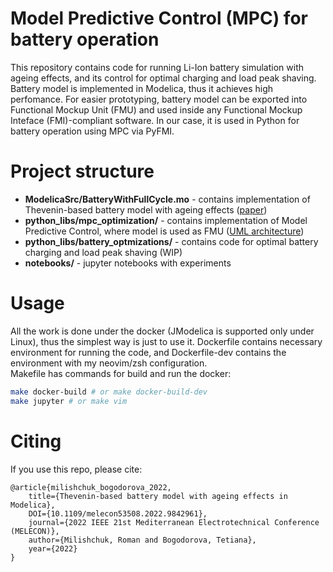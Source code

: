 # Model Predictive Control (MPC) for battery operation

This repository contains code for running Li-Ion battery simulation with ageing effects, and its control for optimal charging and load peak shaving.
Battery model is implemented in Modelica, thus it achieves high perfomance. 
For easier prototyping, battery model can be exported into Functional Mockup Unit (FMU) and used inside any Functional Mockup Inteface (FMI)-compliant software. In our case, it is
used in Python for battery operation using MPC via PyFMI.

# Project structure
- **ModelicaSrc/BatteryWithFullCycle.mo** - contains implementation of Thevenin-based battery model with ageing effects ([paper](10.1109/MELECON53508.2022.9842961))  
- **python_libs/mpc_optimization/** - contains implementation of Model Predictive Control, where model is used as FMU ([UML architecture](https://github.com/Midren/MPC_for_battery_operation/blob/master/docs/mpc_optimization_diagram.png))  
- **python_libs/battery_optmizations/** - contains code for optimal battery charging and load peak shaving (WIP)  
- **notebooks/** - jupyter notebooks with experiments

# Usage

All the work is done under the docker (JModelica is supported only under Linux), thus the simplest way is just to use it.
Dockerfile contains necessary environment for running the code, and Dockerfile-dev contains the environment with my neovim/zsh configuration.  
Makefile has commands for build and run the docker:
```sh
make docker-build # or make docker-build-dev
make jupyter # or make vim 
```

# Citing

If you use this repo, please cite:

```
@article{milishchuk_bogodorova_2022, 
    title={Thevenin-based battery model with ageing effects in Modelica}, 
    DOI={10.1109/melecon53508.2022.9842961}, 
    journal={2022 IEEE 21st Mediterranean Electrotechnical Conference (MELECON)}, 
    author={Milishchuk, Roman and Bogodorova, Tetiana}, 
    year={2022}
} 
```
